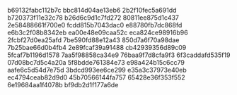 b69132fabc112b7c
bbc814d04ae13eb6
2b2f10fec5a691dd
b720373f11e32c78
b26d6c9d1c7fd272
80811ee875d1c437
2e58488661f700e0
fcdd815b7043dac0
e88780fb7dc868fd
e6b3c2f08b8342eb
ea00e48e09caa52c
eca824ce98916b96
2fcbf27d0ea25afd
7be590fd88e12a43
850d7a6f70a98dae
7b25bae66d0b4fb4
2e89fcaf39a91488
cb42939356d89c09
5fcaf7b1196d1578
7aa5f98858ca34e9
76baa9f7d8cfa9f3
6f3caddafd535f19
07d08bc7d5c4a20a
5f8bdde761384e73
e98a424b15c6cc79
aafe6c5d54d7e75d
3bdcd993ee6ce299
e35a3c37973e40eb
ec4794ceab82d9d0
45b70566144fa757
65428e36f353f552
6e19684aa1f4078b
bf9db2d1f177a6de
